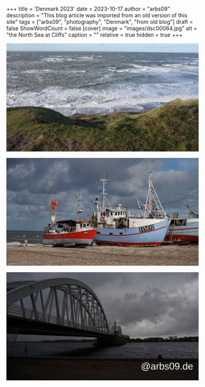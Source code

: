 +++
title = 'Denmark 2023'
date = 2023-10-17
author = "arbs09"
description = "This blog article was imported from an old version of this site"
tags = ["arbs09", "photography", "Denmark", "from old blog"]
draft = false
ShowWordCount = false
[cover]
image = "images/dsc00064.jpg"
alt = "the North Sea at Cliffs"
caption = ""
relative = true
hidden = true
+++

![the North Sea at Cliffs](images/dsc00064.jpg)

![two Fischer ships at the North Sea](images/dsc00040.jpg)

![a bridge](images/dsc00073.jpg)
